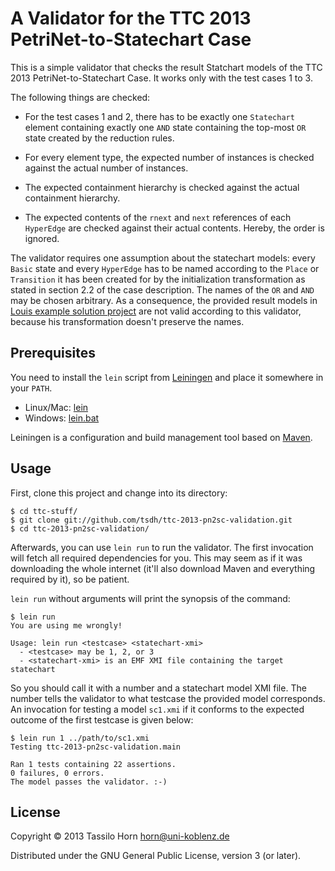 # A Validator for the TTC 2013 PetriNet-to-Statechart Case

This is a simple validator that checks the result Statchart models of the TTC
2013 PetriNet-to-Statechart Case.  It works only with the test cases 1 to 3.

The following things are checked:

  - For the test cases 1 and 2, there has to be exactly one `Statechart`
    element containing exactly one `AND` state containing the top-most `OR`
    state created by the reduction rules.

  - For every element type, the expected number of instances is checked against
    the actual number of instances.

  - The expected containment hierarchy is checked against the actual
    containment hierarchy.
	
  - The expected contents of the `rnext` and `next` references of each
    `HyperEdge` are checked against their actual contents.  Hereby, the order
    is ignored.

The validator requires one assumption about the statechart models: every
`Basic` state and every `HyperEdge` has to be named according to the `Place` or
`Transition` it has been created for by the initialization transformation as
stated in section 2.2 of the case description.  The names of the `OR` and `AND`
may be chosen arbitrary.  As a consequence, the provided result models in
[Louis example solution project](https://github.com/louismrose/ttc_pn2sc/) are
not valid according to this validator, because his transformation doesn't
preserve the names.

## Prerequisites

You need to install the `lein` script from [Leiningen](http://leiningen.org)
and place it somewhere in your `PATH`.

  - Linux/Mac: [lein](https://raw.github.com/technomancy/leiningen/stable/bin/lein)
  - Windows: [lein.bat](https://raw.github.com/technomancy/leiningen/preview/bin/lein.bat)

Leiningen is a configuration and build management tool based on
[Maven](http://maven.apache.org/).

## Usage

First, clone this project and change into its directory:

````
$ cd ttc-stuff/
$ git clone git://github.com/tsdh/ttc-2013-pn2sc-validation.git
$ cd ttc-2013-pn2sc-validation/
````

Afterwards, you can use `lein run` to run the validator.  The first invocation
will fetch all required dependencies for you.  This may seem as if it was
downloading the whole internet (it'll also download Maven and everything
required by it), so be patient.

`lein run` without arguments will print the synopsis of the command:

````
$ lein run
You are using me wrongly!

Usage: lein run <testcase> <statechart-xmi>
  - <testcase> may be 1, 2, or 3
  - <statechart-xmi> is an EMF XMI file containing the target statechart
````

So you should call it with a number and a statechart model XMI file.  The
number tells the validator to what testcase the provided model corresponds.  An
invocation for testing a model `sc1.xmi` if it conforms to the expected outcome
of the first testcase is given below:

````
$ lein run 1 ../path/to/sc1.xmi
Testing ttc-2013-pn2sc-validation.main

Ran 1 tests containing 22 assertions.
0 failures, 0 errors.
The model passes the validator. :-)
````

## License

Copyright © 2013 Tassilo Horn <horn@uni-koblenz.de>

Distributed under the GNU General Public License, version 3 (or later).
